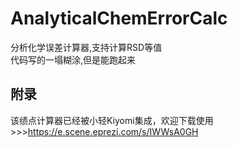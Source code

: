 # AnalyticalChemErrorCalc  
分析化学误差计算器,支持计算RSD等值  
代码写的一塌糊涂,但是能跑起来  



## 附录  
该绩点计算器已经被小轻Kiyomi集成，欢迎下载使用>>>https://e.scene.eprezi.com/s/IWWsA0GH
